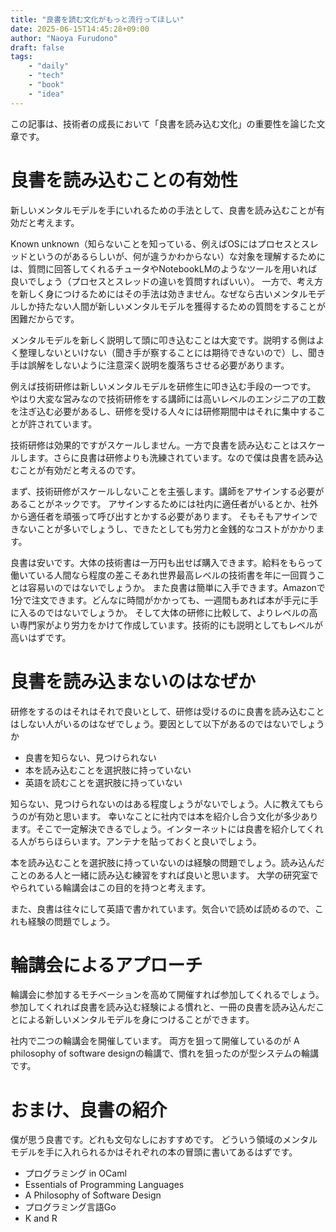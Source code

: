 ```yaml
---
title: "良書を読む文化がもっと流行ってほしい"
date: 2025-06-15T14:45:28+09:00
author: "Naoya Furudono"
draft: false
tags:
    - "daily"
    - "tech"
    - "book"
    - "idea"
---
```


この記事は、技術者の成長において「良書を読み込む文化」の重要性を論じた文章です。

# 良書を読み込むことの有効性

新しいメンタルモデルを手にいれるための手法として、良書を読み込むことが有効だと考えます。

Known unknown（知らないことを知っている、例えばOSにはプロセスとスレッドというのがあるらしいが、何が違うかわからない）な対象を理解するためには、質問に回答してくれるチュータやNotebookLMのようなツールを用いれば良いでしょう（プロセスとスレッドの違いを質問すればいい）。
一方で、考え方を新しく身につけるためにはその手法は効きません。なぜなら古いメンタルモデルしか持たない人間が新しいメンタルモデルを獲得するための質問をすることが困難だからです。

メンタルモデルを新しく説明して頭に叩き込むことは大変です。説明する側はよく整理しないといけない（聞き手が察することには期待できないので）し、聞き手は誤解をしないように注意深く説明を腹落ちさせる必要があります。

例えば技術研修は新しいメンタルモデルを研修生に叩き込む手段の一つです。
やはり大変な営みなので技術研修をする講師には高いレベルのエンジニアの工数を注ぎ込む必要があるし、研修を受ける人々には研修期間中はそれに集中することが許されています。

技術研修は効果的ですがスケールしません。一方で良書を読み込むことはスケールします。さらに良書は研修よりも洗練されています。なので僕は良書を読み込むことが有効だと考えるのです。

まず、技術研修がスケールしないことを主張します。講師をアサインする必要があることがネックです。
アサインするためには社内に適任者がいるとか、社外から適任者を頑張って呼び出すとかする必要があります。
そもそもアサインできないことが多いでしょうし、できたとしても労力と金銭的なコストがかかります。

良書は安いです。大体の技術書は一万円も出せば購入できます。給料をもらって働いている人間なら程度の差こそあれ世界最高レベルの技術書を年に一回買うことは容易いのではないでしょうか。
また良書は簡単に入手できます。Amazonで1分で注文できます。どんなに時間がかかっても、一週間もあれば本が手元に手に入るのではないでしょうか。
そして大体の研修に比較して、よりレベルの高い専門家がより労力をかけて作成しています。技術的にも説明としてもレベルが高いはずです。

# 良書を読み込まないのはなぜか

研修をするのはそれはそれで良いとして、研修は受けるのに良書を読み込むことはしない人がいるのはなぜでしょう。要因として以下があるのではないでしょうか

- 良書を知らない、見つけられない
- 本を読み込むことを選択肢に持っていない
- 英語を読むことを選択肢に持っていない

知らない、見つけられないのはある程度しょうがないでしょう。人に教えてもらうのが有効と思います。
幸いなことに社内では本を紹介し合う文化が多少あります。そこで一定解決できるでしょう。インターネットには良書を紹介してくれる人がちらほらいます。アンテナを貼っておくと良いでしょう。

本を読み込むことを選択肢に持っていないのは経験の問題でしょう。読み込んだことのある人と一緒に読み込む練習をすれば良いと思います。
大学の研究室でやられている輪講会はこの目的を持つと考えます。

また、良書は往々にして英語で書かれています。気合いで読めば読めるので、これも経験の問題でしょう。

# 輪講会によるアプローチ

輪講会に参加するモチベーションを高めて開催すれば参加してくれるでしょう。
参加してくれれば良書を読み込む経験による慣れと、一冊の良書を読み込んだことによる新しいメンタルモデルを身につけることができます。

社内で二つの輪講会を開催しています。
両方を狙って開催しているのが A philosophy of software designの輪講で、慣れを狙ったのが型システムの輪講です。

# おまけ、良書の紹介

僕が思う良書です。どれも文句なしにおすすめです。
どういう領域のメンタルモデルを手に入れられるかはそれぞれの本の冒頭に書いてあるはずです。

- プログラミング in OCaml
- Essentials of Programming Languages
- A Philosophy of Software Design
- プログラミング言語Go
- K and R
